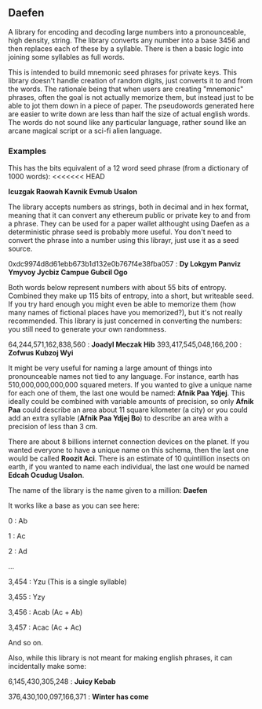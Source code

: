 Daefen
------

A library for encoding and decoding large numbers into a pronounceable, high density, string. The library converts any number into a base 3456 and then replaces each of these by a syllable. There is then a basic logic into joining some syllables as full words.  

This is intended to build mnemonic seed phrases for private keys. This library doesn't handle creation of random digits, just converts it to and from the words. The rationale being that when users are creating "mnemonic" phrases, often the goal is not actually memorize them, but instead just to be able to jot them down in a piece of paper. The pseudowords generated here are easier to write down are less than half the size of actual english words. The words do not sound like any particular language, rather sound like an arcane magical script or a sci-fi alien language.

### Examples

This has the bits equivalent of a 12 word seed phrase (from a dictionary of 1000 words):
<<<<<<< HEAD

**Icuzgak Raowah Kavnik Evmub Usalon**

The library accepts numbers as strings, both in decimal and in hex format, meaning that it can convert any ethereum public or private key to and from  a phrase. They can be used for a paper wallet althought using Daefen as a deterministic phrase seed is probably more useful. You don't need to convert the  phrase into a number using this librayr, just use it as a seed source.

0xdc9974d8d61ebb673b1d132e0b767f4e38fba057 : **Dy Lokgym Panviz Ymyvoy Jycbiz Campue Gubcil Ogo**

Both words below represent numbers with about 55 bits of entropy. Combined they make up 115 bits of entropy, into a short, but writeable seed. If you try hard enough you might even be able to memorize them (how many names of fictional places have you memorized?), but it's not really recommended. This library is just concerned in converting the numbers: you still need to generate your own randomness.

64,244,571,162,838,560 : **Joadyl Meczak Hib**
393,417,545,048,166,200 : **Zofwus Kubzoj Wyi**

It might be very useful for naming a large amount of things into pronounceable names not tied to any language. For instance, earth has 510,000,000,000,000 squared meters. If you wanted to give a unique name for each one of them, the last one would be named: **Afnik Paa Ydjej**. This ideally could be combined with variable amounts of precision, so only **Afnik Paa** could describe an area about 11 square kilometer (a city) or you could add an extra syllable (**Afnik Paa Ydjej Bo**) to describe an area with a precision of less than 3 cm.

There are about 8 billions internet connection devices on the planet. If you wanted everyone to have a unique name on this schema, then the last one would be called **Roozit Aci**. There is an estimate of 10 quintillion insects on earth, if you wanted to name each individual, the last one would be named **Edcah Ocudug Usalon**.

The name of the library is the name given to a million: **Daefen** 

It works like a base as you can see here:

0 : Ab

1 : Ac

2 : Ad

...

3,454 : Yzu (This is a single syllable)

3,455 : Yzy

3,456 : Acab (Ac + Ab)

3,457 : Acac (Ac + Ac)


And so on.

Also, while this library is not meant for making english phrases, it can incidentally make some:

6,145,430,305,248 : **Juicy Kebab** 

376,430,100,097,166,371 : **Winter has come** 

